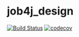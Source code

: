 # job4j_design
[![Build Status](https://travis-ci.com/MaxSerbin/job4j_design.svg?branch=master)](https://travis-ci.com/MaxSerbin/job4j_design)
[![codecov](https://codecov.io/gh/MaxSerbin/job4j_design/branch/master/graph/badge.svg)](https://codecov.io/gh/MaxSerbin/job4j_design)